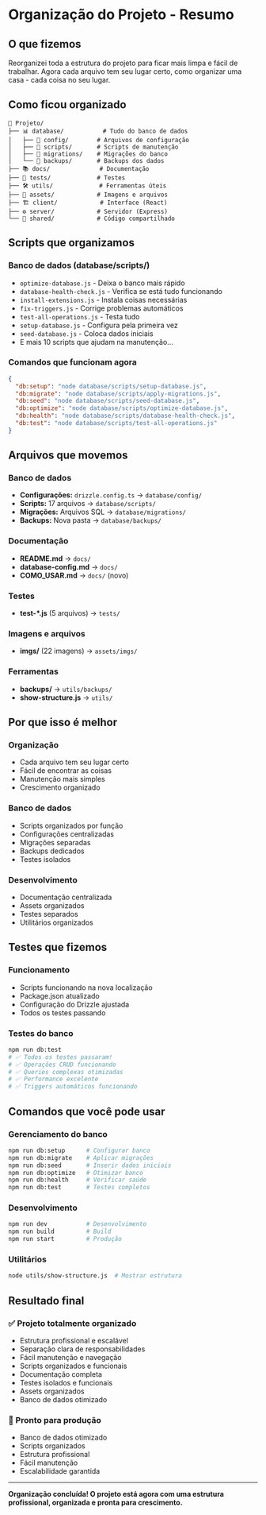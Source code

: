 # Organização do Projeto - Resumo

## O que fizemos

Reorganizei toda a estrutura do projeto para ficar mais limpa e fácil de trabalhar. Agora cada arquivo tem seu lugar certo, como organizar uma casa - cada coisa no seu lugar.

## Como ficou organizado

```
📁 Projeto/
├── 📊 database/           # Tudo do banco de dados
│   ├── 📁 config/        # Arquivos de configuração
│   ├── 📁 scripts/       # Scripts de manutenção
│   ├── 📁 migrations/    # Migrações do banco
│   └── 📁 backups/       # Backups dos dados
├── 📚 docs/              # Documentação
├── 🧪 tests/             # Testes
├── 🛠️ utils/             # Ferramentas úteis
├── 🎨 assets/            # Imagens e arquivos
├── 🏗️ client/            # Interface (React)
├── ⚙️ server/            # Servidor (Express)
└── 🔗 shared/            # Código compartilhado
```

## Scripts que organizamos

### Banco de dados (database/scripts/)

- `optimize-database.js` - Deixa o banco mais rápido
- `database-health-check.js` - Verifica se está tudo funcionando
- `install-extensions.js` - Instala coisas necessárias
- `fix-triggers.js` - Corrige problemas automáticos
- `test-all-operations.js` - Testa tudo
- `setup-database.js` - Configura pela primeira vez
- `seed-database.js` - Coloca dados iniciais
- E mais 10 scripts que ajudam na manutenção...

### Comandos que funcionam agora

```json
{
  "db:setup": "node database/scripts/setup-database.js",
  "db:migrate": "node database/scripts/apply-migrations.js",
  "db:seed": "node database/scripts/seed-database.js",
  "db:optimize": "node database/scripts/optimize-database.js",
  "db:health": "node database/scripts/database-health-check.js",
  "db:test": "node database/scripts/test-all-operations.js"
}
```

## Arquivos que movemos

### Banco de dados

- **Configurações:** `drizzle.config.ts` → `database/config/`
- **Scripts:** 17 arquivos → `database/scripts/`
- **Migrações:** Arquivos SQL → `database/migrations/`
- **Backups:** Nova pasta → `database/backups/`

### Documentação

- **README.md** → `docs/`
- **database-config.md** → `docs/`
- **COMO_USAR.md** → `docs/` (novo)

### Testes

- **test-\*.js** (5 arquivos) → `tests/`

### Imagens e arquivos

- **imgs/** (22 imagens) → `assets/imgs/`

### Ferramentas

- **backups/** → `utils/backups/`
- **show-structure.js** → `utils/`

## Por que isso é melhor

### Organização

- Cada arquivo tem seu lugar certo
- Fácil de encontrar as coisas
- Manutenção mais simples
- Crescimento organizado

### Banco de dados

- Scripts organizados por função
- Configurações centralizadas
- Migrações separadas
- Backups dedicados
- Testes isolados

### Desenvolvimento

- Documentação centralizada
- Assets organizados
- Testes separados
- Utilitários organizados

## Testes que fizemos

### Funcionamento

- Scripts funcionando na nova localização
- Package.json atualizado
- Configuração do Drizzle ajustada
- Todos os testes passando

### Testes do banco

```bash
npm run db:test
# ✅ Todos os testes passaram!
# ✅ Operações CRUD funcionando
# ✅ Queries complexas otimizadas
# ✅ Performance excelente
# ✅ Triggers automáticos funcionando
```

## Comandos que você pode usar

### Gerenciamento do banco

```bash
npm run db:setup      # Configurar banco
npm run db:migrate    # Aplicar migrações
npm run db:seed       # Inserir dados iniciais
npm run db:optimize   # Otimizar banco
npm run db:health     # Verificar saúde
npm run db:test       # Testes completos
```

### Desenvolvimento

```bash
npm run dev           # Desenvolvimento
npm run build         # Build
npm run start         # Produção
```

### Utilitários

```bash
node utils/show-structure.js  # Mostrar estrutura
```

## Resultado final

### ✅ Projeto totalmente organizado

- Estrutura profissional e escalável
- Separação clara de responsabilidades
- Fácil manutenção e navegação
- Scripts organizados e funcionais
- Documentação completa
- Testes isolados e funcionais
- Assets organizados
- Banco de dados otimizado

### 🚀 Pronto para produção

- Banco de dados otimizado
- Scripts organizados
- Estrutura profissional
- Fácil manutenção
- Escalabilidade garantida

---

**Organização concluída! O projeto está agora com uma estrutura profissional, organizada e pronta para crescimento.**
